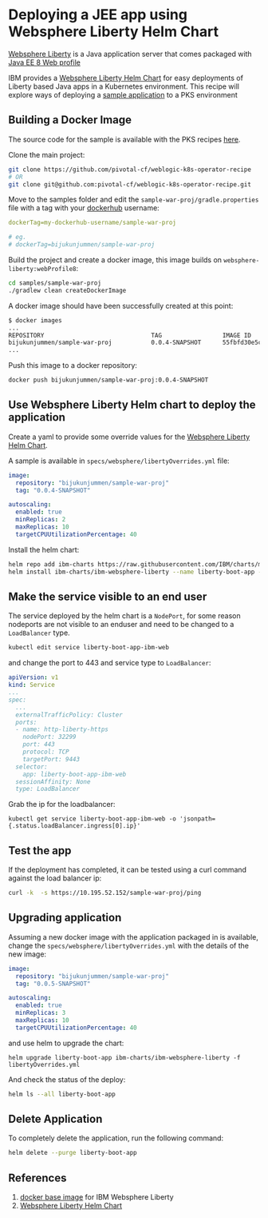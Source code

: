 # Deploying a JEE app using Websphere Liberty Helm Chart

[Websphere Liberty](https://developer.ibm.com/wasdev/websphere-liberty/) is a Java application server that comes packaged with [Java EE 8 Web profile](http://www.oracle.com/technetwork/java/javaee/overview/compatibility-jsp-136984.html)

IBM provides a [Websphere Liberty Helm Chart](https://github.com/IBM/charts/tree/master/stable/ibm-websphere-liberty/) for easy deployments of Liberty based Java apps in a Kubernetes environment. This recipe will explore ways of deploying a [sample application](https://github.com/pivotal-cf/weblogic-k8s-operator-recipe/tree/master/samples/sample-war-proj) to a PKS environment

## Building a Docker Image
The source code for the sample is available with the PKS recipes [here](https://github.com/pivotal-cf/weblogic-k8s-operator-recipe). 

Clone the main project:

```bash
git clone https://github.com/pivotal-cf/weblogic-k8s-operator-recipe
# OR
git clone git@github.com:pivotal-cf/weblogic-k8s-operator-recipe.git
```

Move to the samples folder and edit the `sample-war-proj/gradle.properties` file with a tag with your [dockerhub](https://hub.docker.com/) username:
```yml
dockerTag=my-dockerhub-username/sample-war-proj

# eg. 
# dockerTag=bijukunjummen/sample-war-proj
```

Build the project and create a docker image, this image builds on `websphere-liberty:webProfile8`:

```bash
cd samples/sample-war-proj
./gradlew clean createDockerImage
```

A docker image should have been successfully created at this point:
```bash
$ docker images
...
REPOSITORY                              TAG                 IMAGE ID            CREATED             SIZE
bijukunjummen/sample-war-proj           0.0.4-SNAPSHOT      55fbfd30e5ca        2 minutes ago       502MB
...
```

Push this image to a docker repository:
```bash
docker push bijukunjummen/sample-war-proj:0.0.4-SNAPSHOT
```


## Use Websphere Liberty Helm chart to deploy the application

Create a yaml to provide some override values for the [Websphere Liberty Helm Chart](https://github.com/IBM/charts/tree/master/stable/ibm-websphere-liberty/). 

A sample is available in `specs/websphere/libertyOverrides.yml` file:

```yml
image:
  repository: "bijukunjummen/sample-war-proj"
  tag: "0.0.4-SNAPSHOT"

autoscaling:
  enabled: true
  minReplicas: 2
  maxReplicas: 10
  targetCPUUtilizationPercentage: 40  
```

Install the helm chart:

```bash
helm repo add ibm-charts https://raw.githubusercontent.com/IBM/charts/master/repo/stable/
helm install ibm-charts/ibm-websphere-liberty --name liberty-boot-app -f libertyOverrides.yml
```

## Make the service visible to an end user

The service deployed by the helm chart is a `NodePort`, for some reason nodeports are not visible to an enduser and need to be changed to a `LoadBalancer` type. 

```bash
kubectl edit service liberty-boot-app-ibm-web
```

and change the port to 443 and service type to `LoadBalancer`:

```yml
apiVersion: v1
kind: Service
...
spec:
  ...
  externalTrafficPolicy: Cluster
  ports:
  - name: http-liberty-https
    nodePort: 32299
    port: 443
    protocol: TCP
    targetPort: 9443
  selector:
    app: liberty-boot-app-ibm-web
  sessionAffinity: None
  type: LoadBalancer
```

Grab the ip for the loadbalancer:

```
kubectl get service liberty-boot-app-ibm-web -o 'jsonpath={.status.loadBalancer.ingress[0].ip}'
```

## Test the app
If the deployment has completed, it can be tested using a curl command against the load balancer ip:

```bash
curl -k  -s https://10.195.52.152/sample-war-proj/ping
```

## Upgrading application
Assuming a new docker image with the application packaged in is available, 
change the `specs/websphere/libertyOverrides.yml` with the details of the new image:

```yml
image:
  repository: "bijukunjummen/sample-war-proj"
  tag: "0.0.5-SNAPSHOT"

autoscaling:
  enabled: true
  minReplicas: 3
  maxReplicas: 10
  targetCPUUtilizationPercentage: 40

``` 

and use helm to upgrade the chart:

```
helm upgrade liberty-boot-app ibm-charts/ibm-websphere-liberty -f libertyOverrides.yml
```

And check the status of the deploy:

```bash
helm ls --all liberty-boot-app
```

## Delete Application
To completely delete the application, run the following command:

```bash
helm delete --purge liberty-boot-app
```


## References

1. [docker base image](https://github.com/docker-library/docs/tree/master/websphere-liberty) for 
IBM Websphere Liberty
1.  [Websphere Liberty Helm Chart](https://github.com/IBM/charts/tree/master/stable/ibm-websphere-liberty/) 